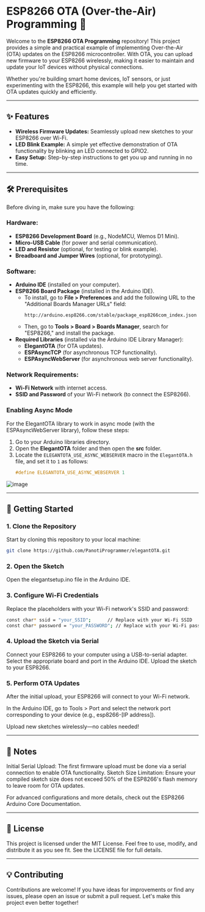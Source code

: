 # ESP8266 OTA (Over-the-Air) Programming 🚀

Welcome to the **ESP8266 OTA Programming** repository! This project provides a simple and practical example of implementing Over-the-Air (OTA) updates on the ESP8266 microcontroller. With OTA, you can upload new firmware to your ESP8266 wirelessly, making it easier to maintain and update your IoT devices without physical connections.

Whether you're building smart home devices, IoT sensors, or just experimenting with the ESP8266, this example will help you get started with OTA updates quickly and efficiently.

---

## ✨ Features

- **Wireless Firmware Updates:** Seamlessly upload new sketches to your ESP8266 over Wi-Fi.
- **LED Blink Example:** A simple yet effective demonstration of OTA functionality by blinking an LED connected to GPIO2.
- **Easy Setup:** Step-by-step instructions to get you up and running in no time.

---

## 🛠️ Prerequisites

Before diving in, make sure you have the following:

### **Hardware:**
- **ESP8266 Development Board** (e.g., NodeMCU, Wemos D1 Mini).
- **Micro-USB Cable** (for power and serial communication).
- **LED and Resistor** (optional, for testing or blink example).
- **Breadboard and Jumper Wires** (optional, for prototyping).

### **Software:**
- **Arduino IDE** (installed on your computer).
- **ESP8266 Board Package** (installed in the Arduino IDE).
  - To install, go to **File > Preferences** and add the following URL to the "Additional Boards Manager URLs" field:
    ```
    http://arduino.esp8266.com/stable/package_esp8266com_index.json
    ```
  - Then, go to **Tools > Board > Boards Manager**, search for "ESP8266," and install the package.
- **Required Libraries** (installed via the Arduino IDE Library Manager):
  - **ElegantOTA** (for OTA updates).
  - **ESPAsyncTCP** (for asynchronous TCP functionality).
  - **ESPAsyncWebServer** (for asynchronous web server functionality).

### **Network Requirements:**
- **Wi-Fi Network** with internet access.
- **SSID and Password** of your Wi-Fi network (to connect the ESP8266).

### **Enabling Async Mode**
For the ElegantOTA library to work in async mode (with the ESPAsyncWebServer library), follow these steps:

1. Go to your Arduino libraries directory.
2. Open the **ElegantOTA** folder and then open the **src** folder.
3. Locate the `ELEGANTOTA_USE_ASYNC_WEBSERVER` macro in the `ElegantOTA.h` file, and set it to `1` as follows:
   ```cpp
   #define ELEGANTOTA_USE_ASYNC_WEBSERVER 1
![image](https://github.com/user-attachments/assets/e8c9c7b9-2894-4828-933a-68bc46955b71)


---

## 🚀 Getting Started

### 1. Clone the Repository
Start by cloning this repository to your local machine:
```bash
git clone https://github.com/PanotiProgrammer/elegantOTA.git
```
### 2. Open the Sketch
Open the elegantsetup.ino file in the Arduino IDE.

### 3. Configure Wi-Fi Credentials
Replace the placeholders with your Wi-Fi network's SSID and password:

```bash
const char* ssid = "your_SSID";      // Replace with your Wi-Fi SSID
const char* password = "your_PASSWORD"; // Replace with your Wi-Fi password
```
### 4. Upload the Sketch via Serial
Connect your ESP8266 to your computer using a USB-to-serial adapter. Select the appropriate board and port in the Arduino IDE. Upload the sketch to your ESP8266.

### 5. Perform OTA Updates
After the initial upload, your ESP8266 will connect to your Wi-Fi network.

In the Arduino IDE, go to Tools > Port and select the network port corresponding to your device (e.g., esp8266-[IP address]).

Upload new sketches wirelessly—no cables needed!

---

## 📝 Notes
Initial Serial Upload: The first firmware upload must be done via a serial connection to enable OTA functionality. 
Sketch Size Limitation: Ensure your compiled sketch size does not exceed 50% of the ESP8266's flash memory to leave room for OTA updates.

For advanced configurations and more details, check out the ESP8266 Arduino Core Documentation.

---

## 📜 License
This project is licensed under the MIT License. Feel free to use, modify, and distribute it as you see fit. See the LICENSE file for full details.

---

## 💡 Contributing
Contributions are welcome! If you have ideas for improvements or find any issues, please open an issue or submit a pull request. Let's make this project even better together!
